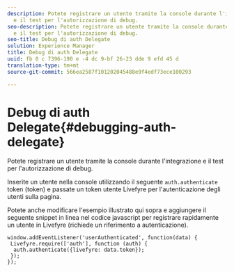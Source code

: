 ```yaml
---
description: Potete registrare un utente tramite la console durante l'integrazione
  e il test per l'autorizzazione di debug.
seo-description: Potete registrare un utente tramite la console durante l'integrazione
  e il test per l'autorizzazione di debug.
seo-title: Debug di auth Delegate
solution: Experience Manager
title: Debug di auth Delegate
uuid: fb 0 c 7396-190 e -4 dc 9-bf 26-23 dde 9 efd 45 d
translation-type: tm+mt
source-git-commit: 566ea2587f101202045488e9f4edf73ece100293

---
```



# Debug di auth Delegate{#debugging-auth-delegate}

Potete registrare un utente tramite la console durante l'integrazione e il test per l'autorizzazione di debug.

Inserite un utente nella console utilizzando il seguente `auth.authenticate` token (token) e passate un token utente Livefyre per l'autenticazione degli utenti sulla pagina.

Potete anche modificare l'esempio illustrato qui sopra e aggiungere il seguente snippet in linea nel codice javascript per registrare rapidamente un utente in Livefyre (richiede un riferimento a autenticazione).

```
window.addEventListener('userAuthenticated', function(data) { 
 Livefyre.require(['auth'], function (auth) { 
  auth.authenticate({livefyre: data.token}); 
 }); 
});
```

